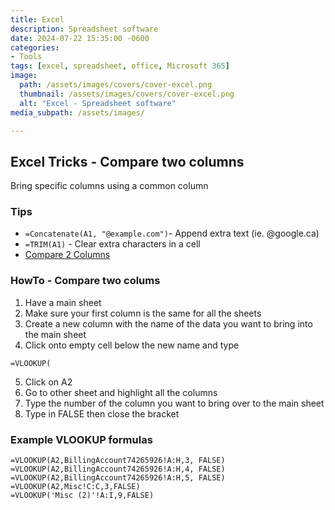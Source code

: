 ```yaml
---
title: Excel
description: Spreadsheet software
date: 2024-07-22 15:35:00 -0600
categories:
- Tools
tags: [excel, spreadsheet, office, Microsoft 365]
image:
  path: /assets/images/covers/cover-excel.png
  thumbnail: /assets/images/covers/cover-excel.png
  alt: "Excel - Spreadsheet software"
media_subpath: /assets/images/

---
```


## Excel Tricks - Compare two columns

Bring specific columns using a common column

### Tips

- `=Concatenate(A1, "@example.com")`- Append extra text (ie. @google.ca)
- `=TRIM(A1)` - Clear extra characters in a cell
- [Compare 2 Columns](https://www.techjunkie.com/compare-2-columns-excel/)

### HowTo - Compare two colums

1. Have a main sheet
2. Make sure your first column is the same for all the sheets
3. Create a new column with the name of the data you want to bring into the main sheet
4. Click onto empty cell below the new name and type

```excel
=VLOOKUP(
```

5. Click on A2
6. Go to other sheet and highlight all the columns
7. Type the number of the column you want to bring over to the main sheet
8. Type in FALSE then close the bracket

### Example VLOOKUP formulas

```excel
=VLOOKUP(A2,BillingAccount74265926!A:H,3, FALSE)
=VLOOKUP(A2,BillingAccount74265926!A:H,4, FALSE)
=VLOOKUP(A2,BillingAccount74265926!A:H,5, FALSE)
=VLOOKUP(A2,Misc!C:C,3,FALSE)
=VLOOKUP('Misc (2)'!A:I,9,FALSE)
```
